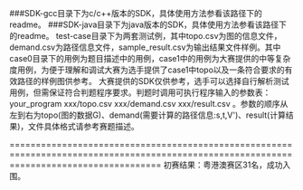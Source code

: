 ###SDK-gcc目录下为c/c++版本的SDK，具体使用方法参看该路径下的readme。
###SDK-java目录下为java版本的SDK，具体使用方法参看该路径下的readme。
test-case目录下为两套测试例，其中topo.csv为图的信息文件，demand.csv为路径信息文件，sample_result.csv为输出结果文件样例。其中case0目录下的用例为题目描述中的用例，case1中的用例为大赛提供的中等复杂度用例，为便于理解和调试大赛为选手提供了case1中topo以及一条符合要求的有效路径的样例图供参考。
大赛提供的SDK仅供参考，选手可以选择自行解析测试用例，但需保证符合判题程序要求。判题时调用可执行程序输入的参数表： your_program xxx/topo.csv xxx/demand.csv xxx/result.csv 。参数的顺序从左到右为topo(图的数据G)、demand(需要计算的路径信息:s,t,V')、result(计算结果)，文件具体格式请参考赛题描述。

=========================================================================================================================================
初赛结果：粤港澳赛区31名，成功入围。
